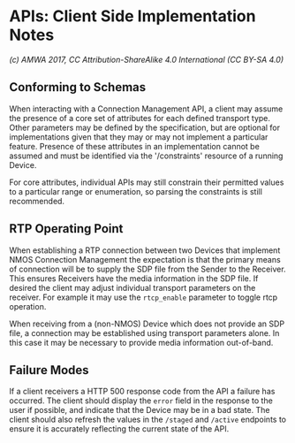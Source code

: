 # APIs: Client Side Implementation Notes

_(c) AMWA 2017, CC Attribution-ShareAlike 4.0 International (CC BY-SA 4.0)_

## Conforming to Schemas

When interacting with a Connection Management API, a client may assume the presence of a core set of attributes for each defined transport type. Other parameters may be defined by the specification, but are optional for implementations given that they may or may not implement a particular feature. Presence of these attributes in an implementation cannot be assumed and must be identified via the '/constraints' resource of a running Device.

For core attributes, individual APIs may still constrain their permitted values to a particular range or enumeration, so parsing the constraints is still recommended.

## RTP Operating Point

When establishing a RTP connection between two Devices that implement NMOS Connection Management the expectation is that the primary means of connection will be to supply the SDP file from the Sender to the Receiver. This ensures Receivers have the media information in the SDP file. If desired the client may adjust individual transport parameters on the receiver. For example it may use the `rtcp_enable` parameter to toggle rtcp operation.

When receiving from a (non-NMOS) Device which does not provide an SDP file, a connection may be established using transport parameters alone. In this case it may be necessary to provide media information out-of-band.

## Failure Modes

If a client receivers a HTTP 500 response code from the API a failure has occurred. The client should display the `error` field in the response to the user if possible, and indicate that the Device may be in a bad state. The client should also refresh the values in the `/staged` and `/active` endpoints to ensure it is accurately reflecting the current state of the API.
